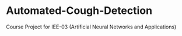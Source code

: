 # Automated-Cough-Detection
Course Project for IEE-03 (Artificial Neural Networks and Applications)
